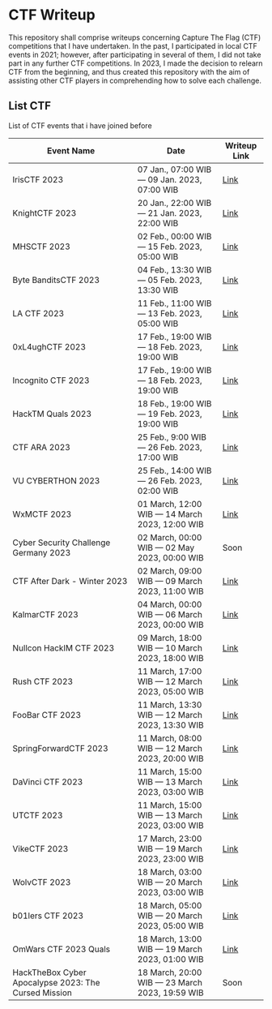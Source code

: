 # CTF Writeup
This repository shall comprise writeups concerning Capture The Flag (CTF) competitions that I have undertaken. In the past, I participated in local CTF events in 2021; however, after participating in several of them, I did not take part in any further CTF competitions. In 2023, I made the decision to relearn CTF from the beginning, and thus created this repository with the aim of assisting other CTF players in comprehending how to solve each challenge.

## List CTF
List of CTF events that i have joined before

| Event Name  | Date        | Writeup Link |
| ----------- | ----------- | ------------ |
| IrisCTF 2023 | 07 Jan., 07:00 WIB — 09 Jan. 2023, 07:00 WIB | [Link](/IrisCTF%202023/) |
| KnightCTF 2023 | 20 Jan., 22:00 WIB — 21 Jan. 2023, 22:00 WIB	| [Link](/KnightCTF%202023/) |
| MHSCTF 2023  | 02 Feb., 00:00 WIB — 15 Feb. 2023, 05:00 WIB | [Link](/MHSCTF%202023/) |
| Byte BanditsCTF 2023 | 04 Feb., 13:30 WIB — 05 Feb. 2023, 13:30 WIB | [Link](/ByteBanditsCTF%202023/) |
| LA CTF 2023 | 11 Feb., 11:00 WIB — 13 Feb. 2023, 05:00 WIB | [Link](/LA%20CTF%202023/) |
| 0xL4ughCTF 2023 | 17 Feb., 19:00 WIB — 18 Feb. 2023, 19:00 WIB | [Link](/0xL4ugh%20CTF%202023/) |
| Incognito CTF 2023 | 17 Feb., 19:00 WIB — 18 Feb. 2023, 19:00 WIB | [Link](/IncognitoCTF%202023/) |
| HackTM Quals 2023 | 18 Feb., 19:00 WIB — 19 Feb. 2023, 19:00 WIB | [Link](/HackTM%20Quals%202023/) |
| CTF ARA 2023 | 25 Feb., 9:00 WIB — 26 Feb. 2023, 17:00 WIB | [Link](/CTF%20ARA%202023/) |
| VU CYBERTHON 2023 | 25 Feb., 14:00 WIB — 26 Feb. 2023, 02:00 WIB | [Link](/VU%20CYBERTHON%202023/) |
| WxMCTF 2023 | 01 March, 12:00 WIB — 14 March 2023, 12:00 WIB | [Link](/WxMCTF%202023/) |
| Cyber Security Challenge Germany 2023 | 02 March, 00:00 WIB — 02 May 2023, 00:00 WIB | Soon |
| CTF After Dark - Winter 2023 | 02 March, 09:00 WIB — 09 March 2023, 11:00 WIB | [Link](/CTF%20After%20Dark%20-%20Winter%202023/) |
| KalmarCTF 2023 | 04 March, 00:00 WIB — 06 March 2023, 00:00 WIB | [Link](/KalmarCTF%202023/) |
| Nullcon HackIM CTF 2023 | 09 March, 18:00 WIB — 10 March 2023, 18:00 WIB | [Link](/Nullcon%20HackIM%20CTF%202023/) |
| Rush CTF 2023 | 11 March, 17:00 WIB — 12 March 2023, 05:00 WIB | [Link](/Rush%20CTF%202023/) |
| FooBar CTF 2023 | 11 March, 13:30 WIB — 12 March 2023, 13:30 WIB | [Link](/Foobar%20CTF%202023/) |
| SpringForwardCTF 2023 | 11 March, 08:00 WIB — 12 March 2023, 20:00 WIB | [Link](/SpringForwardCTF%202023/) |
| DaVinci CTF 2023 | 11 March, 15:00 WIB — 13 March 2023, 03:00 WIB | [Link](/DaVinci%20CTF%202023/) |
| UTCTF 2023 | 11 March, 15:00 WIB — 13 March 2023, 03:00 WIB | [Link](/UTCTF%202023/) |
| VikeCTF 2023 | 17 March, 23:00 WIB — 19 March 2023, 23:00 WIB	| [Link](/vikeCTF%202023/) |
| WolvCTF 2023 | 18 March, 03:00 WIB — 20 March 2023, 03:00 WIB	| [Link](/WolvCTF%202023/) |
| b01lers CTF 2023 | 18 March, 05:00 WIB — 20 March 2023, 05:00 WIB | [Link](/b01lers%20CTF%202023/) |
| OmWars CTF 2023 Quals | 18 March, 13:00 WIB — 19 March 2023, 01:00 WIB | [Link](/OmWars%20CTF%202023%20Quals/)
| HackTheBox Cyber Apocalypse 2023: The Cursed Mission | 18 March, 20:00 WIB — 23 March 2023, 19:59 WIB	| Soon
